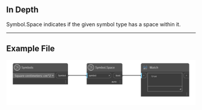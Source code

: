 ## In Depth
Symbol.Space indicates if the given symbol type has a space within it.
___
## Example File

![Symbol.Space](./DynamoUnits.Symbol.Space_img.png)